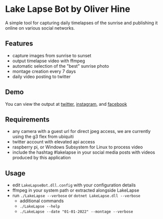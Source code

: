 # Lake Lapse Bot by Oliver Hine

A simple tool for capturing daily timelapses of the sunrise and publishing it online on various social networks.

## Features
- capture images from sunrise to sunset
- output timelapse video with ffmpeg
- automatic selection of the "best" sunrise photo
- montage creation every 7 days
- daily video posting to twitter

## Demo
You can view the output at [twitter](https://twitter.com/LakeLapse), [instagram](https://www.instagram.com/lakelapse), and [facebook](https://www.facebook.com/groups/lakeontario)

## Requirements
- any camera with a guest url for direct jpeg access, we are currently using the g3 flex from ubiquiti
- twitter account with elevated api access
- raspberry pi, or Windows Subsystem for Linux to process video
- include the hashtag #lakelapse in your social media posts with videos produced by this application

## Usage
- edit `LakeLapseBot.dll.config` with your configuration details
- ffmpeg in your system path or extracted alongside LakeLapse
- run `./LakeLapse --verbose` or `dotnet LakeLapse.dll --verbose`
  - additional commands
  - `./LakeLapse --help`
  - `./LakeLapse --date "01-01-2022" --montage --verbose`
